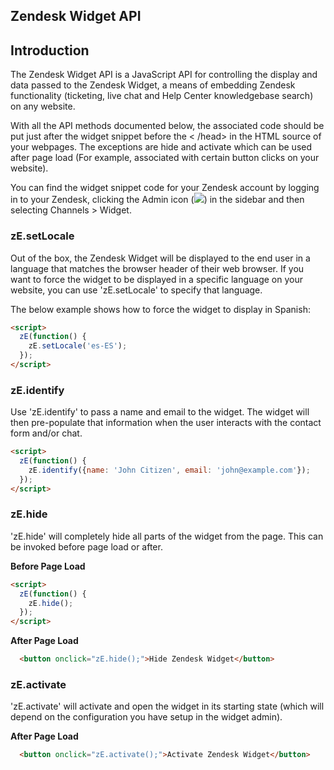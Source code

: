 ## Zendesk Widget API

## Introduction

The Zendesk Widget API is a JavaScript API for controlling the display and data passed to the Zendesk Widget, a means of embedding Zendesk functionality (ticketing, live chat and Help Center knowledgebase search) on any website.

With all the API methods documented below, the associated code should be put just after the widget snippet before the < /head> in the HTML source of your webpages. The exceptions are hide and activate which can be used after page load (For example, associated with certain button clicks on your website).

You can find the widget snippet code for your Zendesk account by logging in to your Zendesk, clicking the Admin icon (![](http://zen-marketing-documentation.s3.amazonaws.com/docs/en/manage_icon.png)) in the sidebar and then selecting Channels >  Widget. 

### zE.setLocale

Out of the box, the Zendesk Widget will be displayed to the end user in a language that matches the browser header of their web browser. If you want to force the widget to be displayed in a specific language on your website, you can use 'zE.setLocale' to specify that language.

The below example shows how to force the widget to display in Spanish:

```html
<script>
  zE(function() {
    zE.setLocale('es-ES');
  });
</script>
```

### zE.identify

Use 'zE.identify' to pass a name and email to the widget. The widget will then pre-populate that information when the user interacts with the contact form and/or chat.

```html
<script>
  zE(function() {
    zE.identify({name: 'John Citizen', email: 'john@example.com'});
  });
</script>
```

### zE.hide

'zE.hide' will completely hide all parts of the widget from the page. This can be invoked before page load or after.

**Before Page Load**
```html
<script>
  zE(function() {
    zE.hide();
  });
</script>
```

**After Page Load**
```html
  <button onclick="zE.hide();">Hide Zendesk Widget</button>
```

### zE.activate

'zE.activate' will activate and open the widget in its starting state (which will depend on the configuration you have setup in the widget admin).

**After Page Load**
```html
  <button onclick="zE.activate();">Activate Zendesk Widget</button>
```
